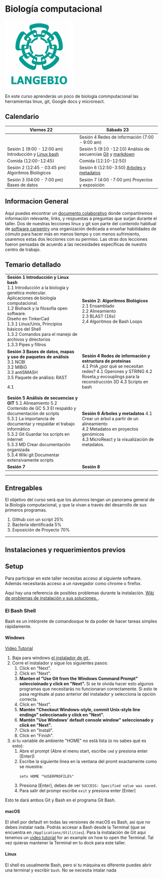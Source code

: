 # Biología computacional
![langebio](imagenes/langebio.png)  

En este curso aprenderás un poco de biología commputacional las herramientas linux, git, Google docs y microreact.  


## Calendario  

|        Viernes 22                                       |            Sábado 23                 |
----------------------------------------------------------|--------------------------------------|
|                                                         |    Sesión 4 Redes de información (7:00 - 9:00 am)|
Sesión 1 (9:00 - 12:00 am) Introducción y [Linux bash](https://swcarpentry.github.io/shell-novice-es/)|Sesión 5 (9:10 -12:10) Análisis de secuencias [Git](paginas/git/sesion3.md) y [markdown](https://guides.github.com/pdfs/markdown-cheatsheet-online.pdf)  |  
Comida (12:00-12:45)| Comida (12:10-12:50)|
Sesión 2  (12:45 - 03:45 pm) Algoritmos Biológicos          | Sesión 6 (12:50-3:50) [Arboles y metadatos](paginas/genomica/genomica.md) | 
Sesión 3 (04:00 - 7:00 pm)   Bases de datos   |Sesión 7 (4:00 -7:00 pm) Proyectos y exposición |
## Informacion General  
Aqui puedes encontrar un [documento colaborativo](https://etherpad.net/p/compbio  ) donde compartiremos información relevante, links, y respuestas a preguntas que surjan durante el taller. Dos de nuestras lecciones linux y git son parte del contenido habitual de [software carpentry](https://software-carpentry.org/) una organización dedicada a enseñar habilidades de cómuto para hacer más en menos tiempo y con menos sufrimiento, usaremos estas dos lecciones con su permiso. Las otras dos lecciones fueron pensadas de acuerdo a las necesidades específicas de nuestro centro de trabajo.   


## Temario detallado  
<table> 
    <tr><td> <b> Sesión 1 Introducción y Linux bash </b> <br>
1.1 Introducción a la biología y genética molecular. <br>
    Aplicaciones de biología computacional. <br>
1.2 Biohack y la filosofía open software. <br>
    Diseño en TinkerCad  <br>
1.3.1 Linux/Unix, Principios básicos del Shell  <br>
1.3.2 Comandos para el manejo de archivos y directorios   <br>
1.3.3 Pipes y filtros   <br>

</td>
    <td> <b> Sesión 2: Algoritmos Biológicos </b>  <br>
2.1 Ensamblado  <br>  
2.2 Alineamiento  <br>
2.3 BLAST   (16s) <br>
2.4 Algoritmos de Bash Loops <br>
</td>
       </tr>
<tr> 
    <td><b> Sesión 3  Bases de datos, mapas y uso de paquetes de análisis</b> <br>
3.1 NCBI  <br>
3.2 MIBiG  <br>
3.3 antiSMASH <br> 
3.5 Paquete de análisis: RAST  <br>  
        
4.1 <br>
    </td>
<td> <b> Sesión 4 Redes de información y estructura de proteinas </b> <br>  
 4.1 PriA ¿por qué se necesitan redes?
 4.1 Operones y STRING  
 4.2 Roseta,y evcouplings para la reconstrucción 3D  
 4.3 Scripts en bash  <br>
</td>
     <tr><td>
<b> Sesión 5 Análisis de secuencias y GIT </b>
    5.1 Alineamiento  
    5.2 Contenido de GC  
    5.3 El respaldo y documentación de scripts <br>
5.3.1 La importancia de documentar y respaldar el trabajo informático <br>
5.3.2 Git Guardar los scripts en internet <br>
5.3.3 MD Crear documentación organizada <br>
5.3.4 Wiki git Documentar extensivamente scripts <br>
         </td> 
      <td>
       <b> Sesión 6 Árboles y metadatos </b>
4.1 Crear un árbol a partir de un alineamiento <br>        
4.2 Metadatos en proyectos genómicos <br>  
4.3 MicroReact y la visualización de metadatos. <br>  
       </td>
</tr>

<tr> <td>
    <b>Sesión 7</b>
    </td> 
    <td><b>Sesión 8</b></td></tr>
</table>    
       
________________________________________________________________________________________________________
## Entregables  
El objetivo del curso será que los alumnos tengan un panorama general de la Biología computacional, y que la vivan a través del desarrollo de sus primeros programas.  
1) Github con un script   25%
2) Bacteria identificada   5%
3) Exposición de Proyecto 70% 
___
## Instalaciones y requerimientos previos  
<h2 id="setup">Setup</h2>  

<p>
  Para participar en este taller necesitas acceso al siguiente software. Además necesitarás acceso a un navegador como chrome o firefox.   
  </p>
<p>
  Aqui hay una referencia de posibles problemas durante la instalación.  
  <a href = "{{site.swc_github}}/workshop-template/wiki/Configuration-Problems-and-Solutions">Wiki de problemas de instalación y sus soluciones. </a>.
</p>

<div id="shell">  
  <h3>El Bash Shell</h3>  
  <p>  
    Bash es un intérprete de comandosque te da poder de hacer tareas simples rápidamente.  
  </p>  

  <div class="row">  
    <div class="col-md-4">  
      <h4 id="shell-windows">Windows</h4>  
      <a href="https://www.youtube.com/watch?v=339AEqk9c-8">Video Tutorial</a>  
      <ol>  
        <li>Baja para windows <a href="https://git-for-windows.github.io/">el instalador de git </a>.</li>  
        <li>Corre el instalador y sigue los siguientes pasos:  
          <ol>  
            <li>Click en "Next".</li>  
            <li>Click en "Next".</li>    
            <li>  
              <strong>  
               Manten el "Use Git from the Windows Command Prompt" seleccioinado y  click en "Next".  
              </strong>  
                Si se te olvida hacer esto algunos programas que necesitarás no funcionaran correctamente.  
                Si esto te pasa regrésate al paso anterior del instalador y selecciona la opción correcta.  
            </li>  
            <li>Click en "Next".</li>
            <li>  
              <strong>  
                Mantén "Checkout Windows-style, commit Unix-style line endings" seleccionado y click en "Next".
              </strong>
            </li>
            <li>  
              <strong>  
                Mantén "Use Windows' default console window" seleccionado y click en "Next".  
              </strong>  
            </li>  
            <li>Click en "Install".</li>
            <li>Click en "Finish".</li>  
          </ol>  
        </li>  
        <li>  
          si tu variable de ambiente "HOME" no está lista (o no sabes qué es esto):
          <ol>
            <li>Abre el prompt (Abre el menu start, escribe <code>cmd</code> y presiona enter [Enter])</li>
            <li>
              Escribe la siguiente línea en la ventana del promt exactamente como se  muestra:  
              <p><code>setx HOME "%USERPROFILE%"</code></p>  
            </li>  
            <li>Presiona [Enter], debes de ver <code>SUCCESS: Specified value was saved.</code></li>
            <li>Para salir del prompr escribe <code>exit</code> y presiona enter [Enter]</li>
          </ol>
        </li>
      </ol>
      <p>Esto te dará ambos Git y Bash en el programa Git Bash.</p>
    </div>
    <div class="col-md-4">
      <h4 id="shell-macosx">macOS</h4>
      <p>
        El shell por default en todas las versiones de macOS es Bash, asi que no debes instalar nada.  Podrás accesar a Bash desde la Terminal
        (que se encuentra en        <code>/Applications/Utilities</code>).
        Para la instalación de Git aqui tenemos un <a href="https://www.youtube.com/watch?v=9LQhwETCdwY ">video tutorial</a>
        for an example on how to open the Terminal.
        Tal vez quieras mantener la Terminal en tu dock para este taller.  
      </p>
    </div>
    <div class="col-md-4">
      <h4 id="shell-linux">Linux</h4>
      <p>
        El shell es usualmente Bash, pero si tu máquina es diferente puedes abrir una terminal y escribir <code>bash</code>.  
        No se necesita intalar nada
      </p>
    </div>
  </div>
</div> 
